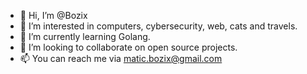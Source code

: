 - 👋 Hi, I’m @Bozix
- 👀 I’m interested in computers, cybersecurity, web, cats and travels.
- 🌱 I’m currently learning Golang.
- 💞️ I’m looking to collaborate on open source projects.
- 📫 You can reach me via matic.bozix@gmail.com

<!---
Bozix/Bozix is a ✨ special ✨ repository because its `README.md` (this file) appears on your GitHub profile.
You can click the Preview link to take a look at your changes.
--->
